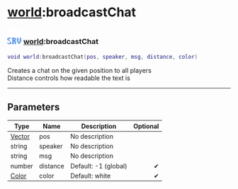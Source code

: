 # [world](../world/README.md):broadcastChat

### <img src="../../.gitbook/assets/server.png" width="32" height="32" /> [world](../world/README.md):broadcastChat

```lua
void world:broadcastChat(pos, speaker, msg, distance, color)
```

Creates a chat on the given position to all players<br>Distance controls how readable the text is<br>

-----------------
## Parameters

| Type   | Name | Description | Optional |
| ------ | ---- | ----------- | -------: |
| [Vector](../vector/README.md) | pos | No description |  |
| string | speaker | No description |  |
| string | msg | No description |  |
| number | distance | Default: -1 (global) | ✔ |
| [Color](../color/README.md) | color | Default: white | ✔ |
